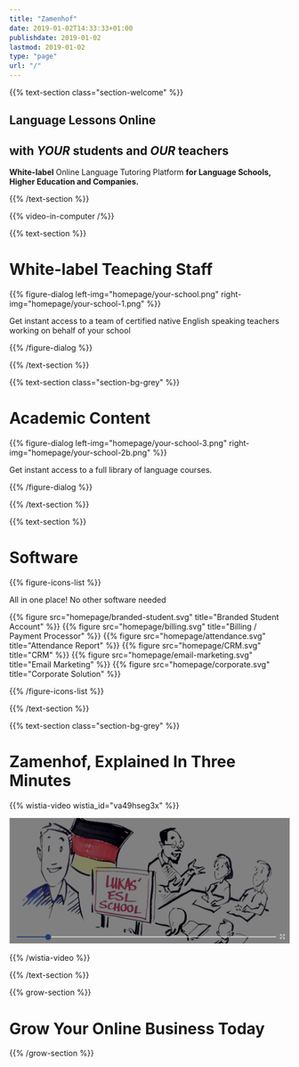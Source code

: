 ```yaml
---
title: "Zamenhof"
date: 2019-01-02T14:33:33+01:00
publishdate: 2019-01-02
lastmod: 2019-01-02
type: "page"
url: "/"
---
```


{{% text-section class="section-welcome" %}}

## Language Lessons Online

## with _YOUR_ students and _OUR_ teachers

**White-label** Online Language Tutoring Platform **for Language Schools, Higher Education and Companies.**


{{% /text-section %}}

{{% video-in-computer /%}}

{{% text-section %}}

# White-label Teaching Staff


{{% figure-dialog left-img="homepage/your-school.png" right-img="homepage/your-school-1.png" %}}

Get instant access to a team of certified native English speaking teachers  
working on behalf of your school

{{% /figure-dialog %}}

{{% /text-section %}}

{{% text-section class="section-bg-grey" %}}

# Academic Content

{{% figure-dialog left-img="homepage/your-school-3.png" right-img="homepage/your-school-2b.png" %}}

Get instant access to a full library of language courses.

{{% /figure-dialog %}}

{{% /text-section %}}

{{% text-section %}}

# Software


{{% figure-icons-list %}}

All in one place! No other software needed

{{% figure src="homepage/branded-student.svg" title="Branded Student Account" %}}
{{% figure src="homepage/billing.svg" title="Billing / Payment Processor" %}}
{{% figure src="homepage/attendance.svg" title="Attendance Report" %}}
{{% figure src="homepage/CRM.svg" title="CRM" %}}
{{% figure src="homepage/email-marketing.svg" title="Email Marketing" %}}
{{% figure src="homepage/corporate.svg" title="Corporate Solution" %}}

{{% /figure-icons-list %}}


{{% /text-section %}}

{{% text-section class="section-bg-grey" %}}

# Zamenhof, Explained In Three Minutes

{{% wistia-video wistia_id="va49hseg3x" %}}

![](homepage/home_03.png)

{{% /wistia-video %}}


{{% /text-section %}}


{{% grow-section %}}

# Grow Your Online Business Today

{{% /grow-section %}}
